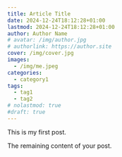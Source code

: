 ```yaml
---
title: Article Title
date: 2024-12-24T18:12:28+01:00
lastmod: 2024-12-24T18:12:28+01:00
author: Author Name
# avatar: /img/author.jpg
# authorlink: https://author.site
cover: /img/cover.jpg
images:
  - /img/me.jpeg
categories:
  - category1
tags:
  - tag1
  - tag2
# nolastmod: true
#draft: true
---
```


This is my first post.

<!--more-->

The remaining content of your post.
